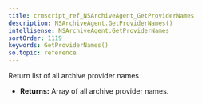 ```yaml
---
title: crmscript_ref_NSArchiveAgent_GetProviderNames
description: NSArchiveAgent.GetProviderNames()
intellisense: NSArchiveAgent.GetProviderNames
sortOrder: 1119
keywords: GetProviderNames()
so.topic: reference
---
```



Return list of all archive provider names



* **Returns:** Array of all archive provider names.


